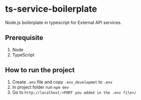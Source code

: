 # ts-service-boilerplate
Node.js boilerplate in typescript for External API services.
## Prerequisite
1. Node
2. TypeScript

## How to run the project

1. Create `.env` file and copy `.env_developmet` to `.env`
2. In project folder run `npm dev`
3. Go to `http://localhost:<PORT you added in the .env file>/`